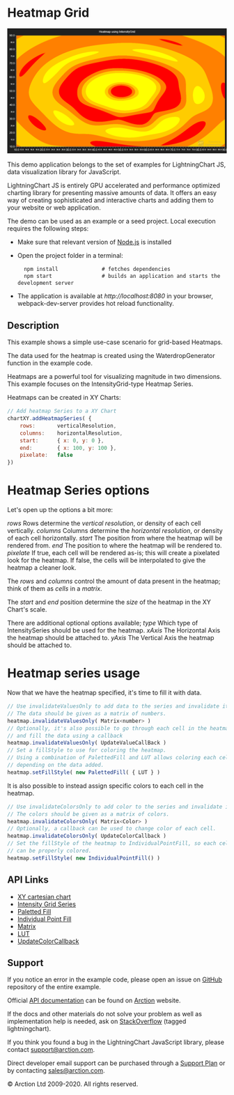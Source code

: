 # Heatmap Grid

![Heatmap Grid](heatmapGrid.png)

This demo application belongs to the set of examples for LightningChart JS, data visualization library for JavaScript.

LightningChart JS is entirely GPU accelerated and performance optimized charting library for presenting massive amounts of data. It offers an easy way of creating sophisticated and interactive charts and adding them to your website or web application.

The demo can be used as an example or a seed project. Local execution requires the following steps:

- Make sure that relevant version of [Node.js](https://nodejs.org/en/download/) is installed
- Open the project folder in a terminal:

        npm install              # fetches dependencies
        npm start                # builds an application and starts the development server

- The application is available at *http://localhost:8080* in your browser, webpack-dev-server provides hot reload functionality.


## Description

This example shows a simple use-case scenario for grid-based Heatmaps.

The data used for the heatmap is created using the WaterdropGenerator function in the example code.

Heatmaps are a powerful tool for visualizing magnitude in two dimensions. This example focuses on the IntensityGrid-type Heatmap Series.

Heatmaps can be created in XY Charts:

```javascript
// Add heatmap Series to a XY Chart
chartXY.addHeatmapSeries( {
    rows:       verticalResolution,
    columns:    horizontalResolution,
    start:      { x: 0, y: 0 },
    end:        { x: 100, y: 100 },
    pixelate:   false
})
```

# Heatmap Series options
Let's open up the options a bit more:

*rows*
Rows determine the *vertical resolution*, or density of each cell vertically.
*columns*
Columns determine the *horizontal resolution*, or density of each cell horizontally.
*start*
The position from where the heatmap will be rendered from.
*end*
The position to where the heatmap will be rendered to.
*pixelate*
If true, each cell will be rendered as-is; this will create a pixelated look for the heatmap.
If false, the cells will be interpolated to give the heatmap a cleaner look.

The *rows* and *columns* control the amount of data present in the heatmap; think of them as *cells* in a *matrix*.

The *start* and *end* position determine the *size* of the heatmap in the XY Chart's scale.

There are additional optional options available;
*type*
Which type of IntensitySeries should be used for the heatmap.
*xAxis*
The Horizontal Axis the heatmap should be attached to.
*yAxis*
The Vertical Axis the heatmap should be attached to.

# Heatmap series usage
Now that we have the heatmap specified, it's time to fill it with data.

```javascript
// Use invalidateValuesOnly to add data to the series and invalidate it.
// The data should be given as a matrix of numbers.
heatmap.invalidateValuesOnly( Matrix<number> )
// Optionally, it's also possible to go through each cell in the heatmap
// and fill the data using a callback
heatmap.invalidateValuesOnly( UpdateValueCallBack )
// Set a fillStyle to use for coloring the heatmap.
// Using a combination of PalettedFill and LUT allows coloring each cell
// depending on the data added.
heatmap.setFillStyle( new PalettedFill( { LUT } )
```

It is also possible to instead assign specific colors to each cell in the heatmap.
```javascript
// Use invalidateColorsOnly to add color to the series and invalidate it.
// The colors should be given as a matrix of colors.
heatmap.invalidateColorsOnly( Matrix<Color> )
// Optionally, a callback can be used to change color of each cell.
heatmap.invalidateColorsOnly( UpdateColorCallback )
// Set the fillStyle of the heatmap to IndividualPointFill, so each cell
// can be properly colored.
heatmap.setFillStyle( new IndividualPointFill() )
```


## API Links

* [XY cartesian chart]
* [Intensity Grid Series]
* [Paletted Fill]
* [Individual Point Fill]
* [Matrix]
* [LUT]
* [UpdateColorCallback]


## Support

If you notice an error in the example code, please open an issue on [GitHub][0] repository of the entire example.

Official [API documentation][1] can be found on [Arction][2] website.

If the docs and other materials do not solve your problem as well as implementation help is needed, ask on [StackOverflow][3] (tagged lightningchart).

If you think you found a bug in the LightningChart JavaScript library, please contact support@arction.com.

Direct developer email support can be purchased through a [Support Plan][4] or by contacting sales@arction.com.

[0]: https://github.com/Arction/
[1]: https://www.arction.com/lightningchart-js-api-documentation/
[2]: https://www.arction.com
[3]: https://stackoverflow.com/questions/tagged/lightningchart
[4]: https://www.arction.com/support-services/

© Arction Ltd 2009-2020. All rights reserved.


[XY cartesian chart]: https://www.arction.com/lightningchart-js-api-documentation/v2.0.0/classes/chartxy.html
[Intensity Grid Series]: https://www.arction.com/lightningchart-js-api-documentation/v2.0.0/classes/intensitygridseries.html
[Paletted Fill]: https://www.arction.com/lightningchart-js-api-documentation/v2.0.0/classes/palettedfill.html
[Individual Point Fill]: https://www.arction.com/lightningchart-js-api-documentation/v2.0.0/classes/individualpointfill.html
[Matrix]: https://www.arction.com/lightningchart-js-api-documentation/v2.0.0/globals.html#matrix
[LUT]: https://www.arction.com/lightningchart-js-api-documentation/v2.0.0/classes/lut.html
[UpdateColorCallback]: https://www.arction.com/lightningchart-js-api-documentation/v2.0.0/globals.html#updatecolorcallback


